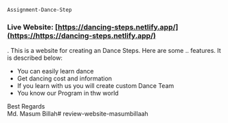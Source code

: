     Assignment-Dance-Step 

### Live Website: [https://dancing-steps.netlify.app/](https://https://dancing-steps.netlify.app/)


.  This is a website for creating an Dance Steps. Here are some  ..   features. It is described below:

* You can easily learn dance
* Get dancing cost and information
* If you learn with us you will create custom Dance Team
* You know our Program in thw world 






Best Regards \
Md. Masum Billah# review-website-masumbillaah
